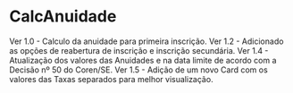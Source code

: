 # CalcAnuidade
Ver 1.0 - Calculo da anuidade para primeira inscrição.
Ver 1.2 - Adicionado as opções de reabertura de inscrição e inscrição secundária.
Ver 1.4 - Atualização dos valores das Anuidades e na data limite de acordo com a Decisão nº 50 do Coren/SE.
Ver 1.5 - Adição de um novo Card com os valores das Taxas separados para melhor visualização.
